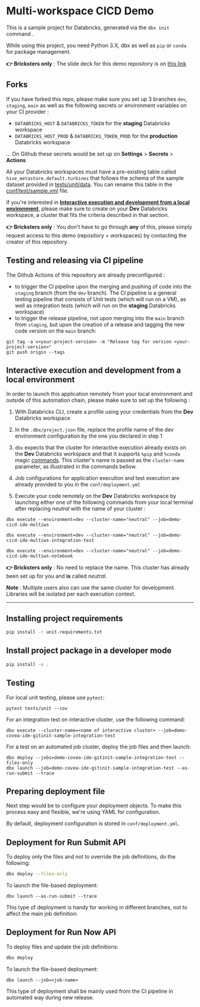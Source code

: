 # Multi-workspace CICD Demo

This is a sample project for Databricks, generated via the `dbx init` command .

While using this project, you need Python 3.X, dbx as well as `pip` or `conda` for package management.

**👉 Bricksters only** : 
The slide deck for this demo repository is on [this link](https://bit.ly/3zZBEPw)

## Forks

If you have forked this repo, please make sure you set up 3 branches `dev`, `staging`, `main` as well as the following secrets or environment variables on your CI provider :
- `DATABRICKS_HOST` & `DATABRICKS_TOKEN` for the **staging** Databricks workspace 
- `DATABRICKS_HOST_PROD` & `DATABRICKS_TOKEN_PROD` for the **production** Databricks workspace 

... On Github these secrets would be set up on **Settings** > **Secrets** > **Actions** 

All your Databricks workspaces must have a pre-existing table called `hive_metastore.default.turbines`
that follows the schema of the sample dataset provided in [tests/unit/data](https://github.com/RaniaBenman/demo-cicd-ide-multiws/tree/dev/tests/unit/data). You can rename this table in the [conf/test/sample.yml](https://github.com/RaniaBenman/demo-cicd-ide-multiws/blob/dev/conf/test/sample.yml) file.

If you're interested in [**Interactive execution and development from a local environment**](#interactive-execution-and-development-from-a-local-environment), please make sure to create on your **Dev** Databricks workspace, a cluster that fits the criteria described in that section.

**👉 Bricksters only** : 
You don't have to go through **any** of this, please simply request access to this demo (repository + workspaces) by contacting the creator of this repository.

## Testing and releasing via CI pipeline

The Github Actions of this repository are already preconfigured :
- to trigger the CI pipeline upon the merging and pushing of code into the `staging` branch (from the `dev` branch). The CI pipeline is a general testing pipeline that consists of Unit tests (which will run on a VM), as well as integration tests (which will run on the **staging** Databricks workspace)
- to trigger the release pipeline, not upon merging into the `main` branch from `staging`, but upon the creation of a release and tagging the new code version on the `main` branch:
```
git tag -a v<your-project-version> -m "Release tag for version <your-project-version>"
git push origin --tags
```

## Interactive execution and development from a local environment

In order to launch this application remotely from your local environment and outside of this automation chain, please make sure to set up the following :
1. With Databricks CLI, create a profile using your credentials from the **Dev** Databricks workspace
2. In the `.dbx/project.json` file, replace the profile name of the dev environment configuration by the one you declared in step 1
3. `dbx` expects that the cluster for interactive execution already exists on the **Dev** Databricks workspace and that it supports `%pip` and `%conda` magic [commands](https://docs.databricks.com/libraries/notebooks-python-libraries.html). This cluster's name is passed as the `cluster-name` parameter, as illustrated in the commands bellow.

4. Job configurations for application execution and test execution are already provided to you in the `conf/deployment.yml`
5. Execute your code remotely on the **Dev** Databricks workspace by launching either one of the following commands from your local terminal after replacing *neutral* with the name of your cluster :

```dbx execute --environment=dev --cluster-name="neutral" --job=demo-cicd-ide-multiws```

```dbx execute --environment=dev --cluster-name="neutral" --job=demo-cicd-ide-multiws-integration-test```

```dbx execute --environment=dev --cluster-name="neutral" --job=demo-cicd-ide-multiws-notebook```

**👉 Bricksters only** : 
No need to replace the name. This cluster has already been set up for you and **is** called *neutral*.

**Note** : Multiple users also can use the same cluster for development. Libraries will be isolated per each execution context.

---------

## Installing project requirements

```bash
pip install -r unit-requirements.txt
```

## Install project package in a developer mode

```bash
pip install -e .
```

## Testing

For local unit testing, please use `pytest`:
```
pytest tests/unit --cov
```

For an integration test on interactive cluster, use the following command:
```
dbx execute --cluster-name=<name of interactive cluster> --job=demo-covea-ide-gitinit-sample-integration-test
```

For a test on an automated job cluster, deploy the job files and then launch:
```
dbx deploy --jobs=demo-covea-ide-gitinit-sample-integration-test --files-only
dbx launch --job=demo-covea-ide-gitinit-sample-integration-test --as-run-submit --trace
```

## Preparing deployment file

Next step would be to configure your deployment objects. To make this process easy and flexible, we're using YAML for configuration.

By default, deployment configuration is stored in `conf/deployment.yml`.

## Deployment for Run Submit API

To deploy only the files and not to override the job definitions, do the following:

```bash
dbx deploy --files-only
```

To launch the file-based deployment:
```
dbx launch --as-run-submit --trace
```

This type of deployment is handy for working in different branches, not to affect the main job definition.

## Deployment for Run Now API

To deploy files and update the job definitions:

```bash
dbx deploy
```

To launch the file-based deployment:
```
dbx launch --job=<job-name>
```

This type of deployment shall be mainly used from the CI pipeline in automated way during new release.
